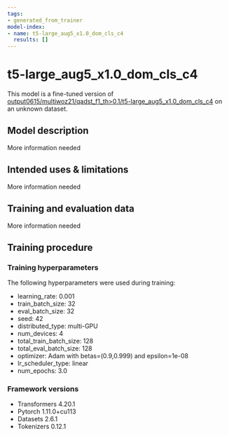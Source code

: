 ```yaml
---
tags:
- generated_from_trainer
model-index:
- name: t5-large_aug5_x1.0_dom_cls_c4
  results: []
---
```


<!-- This model card has been generated automatically according to the information the Trainer had access to. You
should probably proofread and complete it, then remove this comment. -->

# t5-large_aug5_x1.0_dom_cls_c4

This model is a fine-tuned version of [output0615/multiwoz21/qadst_f1_th>0.1/t5-large_aug5_x1.0_dom_cls_c4](https://huggingface.co/output0615/multiwoz21/qadst_f1_th>0.1/t5-large_aug5_x1.0_dom_cls_c4) on an unknown dataset.

## Model description

More information needed

## Intended uses & limitations

More information needed

## Training and evaluation data

More information needed

## Training procedure

### Training hyperparameters

The following hyperparameters were used during training:
- learning_rate: 0.001
- train_batch_size: 32
- eval_batch_size: 32
- seed: 42
- distributed_type: multi-GPU
- num_devices: 4
- total_train_batch_size: 128
- total_eval_batch_size: 128
- optimizer: Adam with betas=(0.9,0.999) and epsilon=1e-08
- lr_scheduler_type: linear
- num_epochs: 3.0

### Framework versions

- Transformers 4.20.1
- Pytorch 1.11.0+cu113
- Datasets 2.6.1
- Tokenizers 0.12.1
